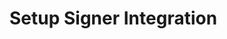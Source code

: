 # Setup Signer Integration

<!-- link to version in Portuguese -->
<div data-alt-locales="pt-br"></div>